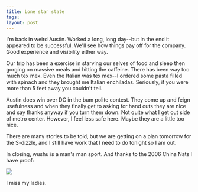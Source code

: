 ```yaml
---
title: Lone star state
tags: 
layout: post
---
```

I'm back in weird Austin.  Worked a long, long day--but in the end it appeared to be successful.  We'll see how things pay off for the company.  Good experience and visibility either way.  



Our trip has been a exercise in starving our selves of food and sleep then gorging on massive meals and hitting the caffeine.  There has been way too much tex mex.  Even the Italian was tex mex--I ordered some pasta filled with spinach and they brought me Italian enchiladas.   Seriously, if you were more than 5 feet away you couldn't tell.



Austin does win over DC in the bum polite contest.  They come up and feign usefulness and when they finally get to asking for hand outs they are nice and say thanks anyway if you turn them down.  Not quite what I get out side of metro center.  However, I feel less safe here.  Maybe they are a little too nice.



There are many stories to be told, but we are getting on a plan tomorrow for the S-dizzle, and I still have work that I need to do tonight so I am out.  



In closing, wushu is a man's man sport. And thanks to the 2006 China Nats I have proof:



<img src="http://www.fuzzymonk.com/media/wushu_xandir.png" class="picture" />



I miss my ladies.
